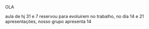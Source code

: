OLA

aula de hj 31 e 7 reservou para evoluirem no trabalho, no dia 14 e 21 apresentações, nosso grupo apresenta 14

